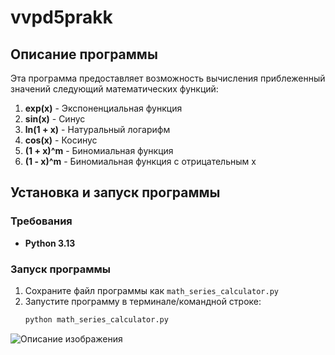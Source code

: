 # vvpd5prakk

## Описание программы

Эта программа предоставляет возможность вычисления приблеженный значений следующий математических функций:

1. **exp(x)** - Экспоненциальная функция
2. **sin(x)** - Синус
3. **ln(1 + x)** - Натуральный логарифм
4. **cos(x)** - Косинус
5. **(1 + x)^m** - Биномиальная функция
6. **(1 - x)^m** - Биномиальная функция с отрицательным x

## Установка и запуск программы

### Требования
- **Python 3.13**

### Запуск программы
1. Сохраните файл программы как `math_series_calculator.py`
2. Запустите программу в терминале/командной строке:
    ```bash
   python math_series_calculator.py
   ```
![Описание изображения](photo_2024-12-25_11-03-56.jpg)
